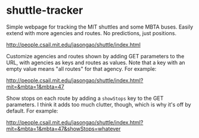 # shuttle-tracker
Simple webpage for tracking the  MIT shuttles and some MBTA buses. Easily extend with more agencies and routes. No predictions, just positions.

http://people.csail.mit.edu/jasongao/shuttle/index.html

Customize agencies and routes shown by adding GET parameters to the URL, with agencies as keys and routes as values. Note that a key with an empty value means "all routes" for that agency. For example:

http://people.csail.mit.edu/jasongao/shuttle/index.html?mit=&mbta=1&mbta=47

Show stops on each route by adding a `showStops` key to the GET parameters. I think it adds too much clutter, though, which is why it's off by default. For example:

http://people.csail.mit.edu/jasongao/shuttle/index.html?mit=&mbta=1&mbta=47&showStops=whatever

